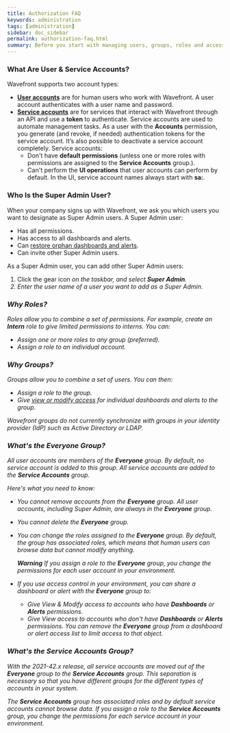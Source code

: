 ```yaml
---
title: Authorization FAQ
keywords: administration
tags: [administration]
sidebar: doc_sidebar
permalink: authorization-faq.html
summary: Before you start with managing users, groups, roles and access to Wavefront and Wavefront objects, here are some FAQs.
---
```


### What Are User & Service Accounts?

Wavefront supports two account types:
* [**User accounts**](user-accounts.html) are for human users who work with Wavefront. A user account authenticates with a user name and password.
* [**Service accounts**](service-accounts.html) are for services that interact with Wavefront through an API and use a **token** to authenticate. Service accounts are used to automate management tasks. As a user with the **Accounts** permission, you generate (and revoke, if needed) authentication tokens for the service account. It’s also possible to deactivate a service account completely. 
 Service accounts:
  - Don't have **default permissions** (unless one or more roles with permissions are assigned to the **Service Accounts** group.).
  - Can't perform the **UI operations** that user accounts can perform by default.
  In the UI, service account names always start with **sa:**.

### Who Is the Super Admin User?

When your company signs up with Wavefront, we ask you which users you want to designate as Super Admin users. A Super Admin user:
* Has all permissions.
* Has access to all dashboards and alerts.
* Can [restore orphan dashboards and alerts](access.html#making-orphan-dashboards-visible).
* Can invite other Super Admin users.
<!--* Can create [ingestion policies](ingestion_policies.html) and [examine the overall Wavefront usage](examine_usage.html).-->

As a Super Admin user, you can add other Super Admin users:

1. Click the gear icon <i class="fa fa-cog"/> on the taskbar, and select **Super Admin**.
2. Enter the user name of a user you want to add as a Super Admin.


### Why Roles?

Roles allow you to combine a set of permissions. For example, create an **Intern** role to give limited permissions to interns. You can:
* Assign one or more roles to any group (preferred).
* Assign a role to an individual account.

### Why Groups?

Groups allow you to combine a set of users. You can then:
* Assign a role to the group.
* Give [view or modify access](access.html) for individual dashboards and alerts to the group.

Wavefront groups do *not* currently synchronize with groups in your identity provider (IdP) such as Active Directory or LDAP.


### What's the Everyone Group?

All user accounts are members of the **Everyone** group. By default, no service account is added to this group. All service accounts are added to the **Service Accounts** group.

Here's what you need to know:

* You cannot remove accounts from the **Everyone** group. All user accounts, including Super Admin, are always in the **Everyone** group.
* You cannot delete the **Everyone** group.
* You can change the roles assigned to the **Everyone** group. By default, the group has associated roles, which means that human users can browse data but cannot modify anything. 

  **Warning** If you assign a role to the **Everyone** group, you change the permissions for each user account in your environment.
* If you use access control in your environment, you can share a dashboard or alert with the **Everyone** group to:
  - Give View & Modify access to accounts who have **Dashboards** or **Alerts** permissions.
  - Give View access to accounts who don't have **Dashboards** or **Alerts** permissions.
  You can remove the **Everyone** group from a dashboard or alert access list to limit access to that object.
  
  
### What's the Service Accounts Group?

With the 2021-42.x release, all service accounts are moved out of the **Everyone** group to the **Service Accounts** group. This separation is necessary so that you have different groups for the different types of accounts in your system. 

The **Service Accounts** group has associated roles and by default service accounts cannot browse data. If you assign a role to the **Service Accounts** group, you change the permissions for each service account in your environment.




  
